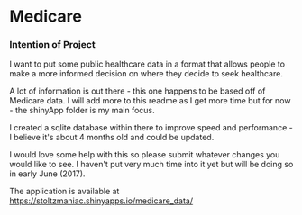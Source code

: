 # Medicare

### Intention of Project

I want to put some public healthcare data in a format that allows people to make a more informed decision on where they decide to seek healthcare.  

A lot of information is out there - this one happens to be based off of Medicare data. I will add more to this readme as I get more time but for now - the shinyApp folder is my main focus.  

I created a sqlite database within there to improve speed and performance - I believe it's about 4 months old and could be updated.  

I would love some help with this so please submit whatever changes you would like to see. I haven't put very much time into it yet but will be doing so in early June (2017).

The application is available at https://stoltzmaniac.shinyapps.io/medicare_data/